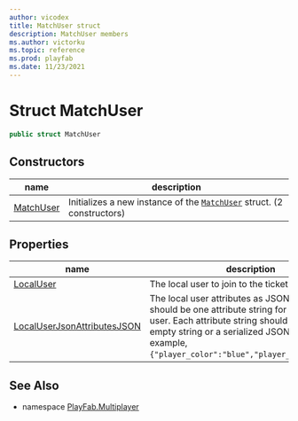 ```yaml
---
author: vicodex
title: MatchUser struct
description: MatchUser members
ms.author: victorku
ms.topic: reference
ms.prod: playfab
ms.date: 11/23/2021
---
```


# Struct MatchUser

```csharp
public struct MatchUser
```

## Constructors

| name | description |
| --- | --- |
| [MatchUser](MatchUser/MatchUser.md) | Initializes a new instance of the [`MatchUser`](./MatchUser.md) struct. (2 constructors) |

## Properties

| name | description |
| --- | --- |
| [LocalUser](MatchUser/LocalUser.md) | The local user to join to the ticket. |
| [LocalUserJsonAttributesJSON](MatchUser/LocalUserJsonAttributesJSON.md) | The local user attributes as JSON string. There should be one attribute string for each local user. Each attribute string should either be an empty string or a serialized JSON object. For example, `{"player_color":"blue","player_role":"tank"}`. |

## See Also

* namespace [PlayFab.Multiplayer](../PlayFabMultiplayerSDK.md)
